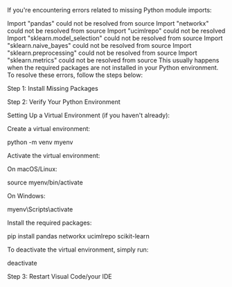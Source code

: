 If you're encountering errors related to missing Python module imports:


Import "pandas" could not be resolved from source
Import "networkx" could not be resolved from source
Import "ucimlrepo" could not be resolved
Import "sklearn.model_selection" could not be resolved from source
Import "sklearn.naive_bayes" could not be resolved from source
Import "sklearn.preprocessing" could not be resolved from source
Import "sklearn.metrics" could not be resolved from source
This usually happens when the required packages are not installed in your Python environment. To resolve these errors, follow the steps below:


Step 1: Install Missing Packages


Step 2: Verify Your Python Environment


Setting Up a Virtual Environment (if you haven't already):


  Create a virtual environment:

  
  python -m venv myenv

  
  Activate the virtual environment:

  
  On macOS/Linux:

  
  source myenv/bin/activate

  
  On Windows:

  
  myenv\Scripts\activate

  
  Install the required packages:

  
  pip install pandas networkx ucimlrepo scikit-learn

  
  To deactivate the virtual environment, simply run:

  
  deactivate

  
Step 3: Restart Visual Code/your IDE
